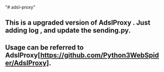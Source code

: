 "# adsl-proxy" 
## This is a upgraded version of AdslProxy . Just adding log , and update the sending.py. 
## Usage can be referred to AdslProxy[https://github.com/Python3WebSpider/AdslProxy].
